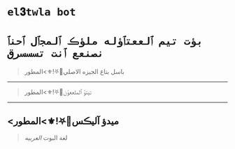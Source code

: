 # `el𝟑twla bot` 

# `بؤت تيم ٱلععتٱؤله ملؤڪ ٱلمجٱل ٱحنٱ نصنعع ٱنت تسسسرق` 

> باسل بتاع الجيزه الاصلي🥂⛧!⚜>المطور 
------------------

>تيتؤ ٱلملععؤن🥂⛧!⚜>المطور 
------------------

<ميدؤ آليڪس🥂⛧!⚜>المطور 
------------------

> لغة البوت *العربيه*
